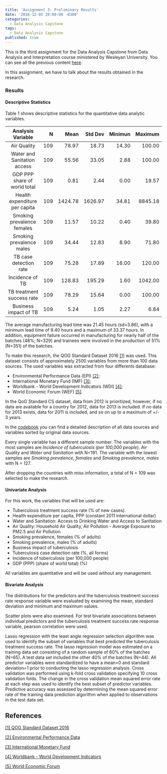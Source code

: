 ```yaml
---
title: 'Assignment 3: Preliminary Results'
date: '2016-12-05 20:00:00 -0300'
categories:
  - Data Analysis Capstone
tags:
  - Data Analysis Capstone
published: true
---
```


This is the third assignment for the Data Analysis Capstone from Data Analysis and Interpretation course ministered by Wesleyan University.
You can see all the previous content [here](https://yan-duarte.github.io/tags/).

In this assignment, we have to talk about the results obtained in the research.

### **Results**

#### **Descriptive Statistics**
Table 1 shows descriptive statistics for the quantitative data analytic variables.


| Analysis Variable | N |  Mean | Std Dev | Minimun | Maximum |
|:----:|----:|----:|----:|----:|----:|
| Air Quality                   | 109 |   78.97 |   18.73 | 14.30 |  100.00 |
| Water and Sanitation access   | 109 |   55.56 |   33.05 |  2.88 |  100.00 |
| GDP PPP share of world total  | 109 |    0.81 |    2.44 |  0.00 |   19.57 |
| Health expenditure per capita | 109 | 1424.78 | 1626.97 | 34.81 | 8845.18 |
| Smoking prevalence females    | 109 |   11.57 |   10.22 |  0.40 |   39.80 |
| Smoking prevalence males      | 109 |   34.44 |   12.83 |  8.90 |   71.80 |
| TB case detection rate        | 109 |   75.28 |   17.89 | 16.00 |  120.00 |
| Incidence of TB               | 109 |  128.83 |  195.29 |  1.60 | 1042.00 |
| TB treatment success rate     | 109 |   78.29 |   15.64 |  0.00 |  100.00 |
| Business impact of TB         | 109 |    5.24 |    1.05 |  2.27 |    6.84 |





The average manufacturing lead time was 21.45 hours (sd=3.86), with a minimum lead time of 9.40 hours and a maximum of 33.37 hours. In addition, equipment failure occurred in manufacturing for nearly half of the batches (48%; N=329) and trainees were involved in the production of 51% (N=351) of the batches.




To make this research, the QOG Standard Dataset 2016 [[1]][ref_01] was used. This dataset consists of approximately 2500 variables from more than 100 data sources.
The used variables was extracted from four differents database:
  
  - Environmental Performance Data (EPI) [[2]][ref_02];
  - International Monetary Fund (IMF) [[3]][ref_03];
  - Worldbank - World Development Indicators (WDI) [[4]][ref_04];
  - World Economic Forum (WEF) [[5]][ref_05].

In the QoG Standard CS dataset, data from 2012 is prioritized, however, if no data are available for a country for 2012, data for 2013 is included. If no data
for 2013 exists, data for 2011 is included, and so on up to a maximum of +/- 3 years.

In the [codebook](http://yan-duarte.github.io/archives/QOG_codebook.pdf) you can find a detailed description of all data sources and variables sorted by original data sources.

Every single variable has a different sample number. The variables with the most samples are _Incidence of tuberculosis (per 100,000 people)_, _Air Quality_ and _Water and Sanitation_ with N=191. The variable with the lowest samples are _Smoking prevalence, females_ and _Smoking prevalence, males_ with N = 127.

After dropping the countries with miss information, a total of N = 109 was selected to make the research.

#### **Univariate Analysis**
For this work, the variables that will be used are:
  
  - Tuberculosis treatment success rate (% of new cases).
  - Health expenditure per capita, PPP (constant 2011 international dollar)
  - Water and Sanitation: Access to Drinking Water and Access to Sanitation
  - Air Quality: Household Air Quality, Air Pollution - Average Exposure to PM2.5 and Air Pollution
  - Smoking prevalence, females (% of adults)
  - Smoking prevalence, males (% of adults)
  - Business impact of tuberculosis
  - Tuberculosis case detection rate (%, all forms)
  - Incidence of tuberculosis (per 100,000 people)
  - GDP (PPP) (share of world total) (%)

All variables are quantitative and will be used without any management.

#### **Bivariate Analysis**
The distributions for the predictors and the tuberculosis treatment success rate response variable were evaluated by examining the mean, standard deviation and minimum and maximum values.

Scatter plots were also examined. For test bivariate associations between individual predictors and the tuberculosis treatment success rate response variable, pearson correlation were used.

Lasso regression with the least angle regression selection algorithm was used to identify the subset of variables that best predicted the tuberculosis treatment success rate. 
The lasso regression model was estimated on a training data set consisting of a random sample of 60% of the batches (N=65). A test data set included the other 40% of the batches (N=44). All predictor variables were standardized to have a mean=0 and standard deviation=1 prior to conducting the lasso regression analysis. Cross validation was performed using k-fold cross validation specifying 10 cross validation folds. The change in the cross validation mean squared error rate at each step was used to identify the best subset of predictor variables. Predictive accuracy was assessed by determining the mean squared error rate of the training data prediction algorithm when applied to observations in the test data set.


## **References**

[[1] QOG Standard Dataset 2016][ref_01]

[[2] Environmental Performance Data][ref_02]

[[3] International Monetary Fund][ref_03]

[[4] Worldbank - World Development Indicators][ref_04]

[[5] World Economic Forum][ref_05]


[ref_01]: http://qog.pol.gu.se/data/datadownloads/qogstandarddata
[ref_02]: http://epi.yale.edu/downloads
[ref_03]: http://www.imf.org/external/pubs/ft/weo/2014/01/weodata/weoselgr.aspx
[ref_04]: http://data.worldbank.org/data-catalog/world-development-indicators
[ref_05]: http://www.weforum.org/issues/competitiveness-0/gci2012-data-platform
